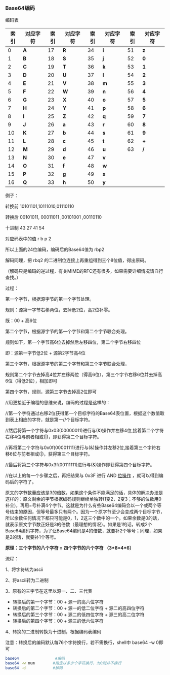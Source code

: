 ### Base64编码

编码表

| **索引** | **对应字符** | **索引** | **对应字符** | **索引** | **对应字符** | **索引** | **对应字符** |
| ------ | -------- | ------ | -------- | ------ | -------- | ------ | -------- |
| 0      | **A**    | 17     | **R**    | 34     | **i**    | 51     | **z**    |
| 1      | **B**    | 18     | **S**    | 35     | **j**    | 52     | **0**    |
| 2      | **C**    | 19     | **T**    | 36     | **k**    | 53     | **1**    |
| 3      | **D**    | 20     | **U**    | 37     | **l**    | 54     | **2**    |
| 4      | **E**    | 21     | **V**    | 38     | **m**    | 55     | **3**    |
| 5      | **F**    | 22     | **W**    | 39     | **n**    | 56     | **4**    |
| 6      | **G**    | 23     | **X**    | 40     | **o**    | 57     | **5**    |
| 7      | **H**    | 24     | **Y**    | 41     | **p**    | 58     | **6**    |
| 8      | **I**    | 25     | **Z**    | 42     | **q**    | 59     | **7**    |
| 9      | **J**    | 26     | **a**    | 43     | **r**    | 60     | **8**    |
| 10     | **K**    | 27     | **b**    | 44     | **s**    | 61     | **9**    |
| 11     | **L**    | 28     | **c**    | 45     | **t**    | 62     | **+**    |
| 12     | **M**    | 29     | **d**    | 46     | **u**    | 63     | **/**    |
| 13     | **N**    | 30     | **e**    | 47     | **v**    |        |          |
| 14     | **O**    | 31     | **f**    | 48     | **w**    |        |          |
| 15     | **P**    | 32     | **g**    | 49     | **x**    |        |          |
| 16     | **Q**    | 33     | **h**    | 50     | **y**    |        |          |

例子：

转换前 10101101,10111010,01110110

转换后 00101011, 00011011 ,00101001 ,00110110

十进制 43 27 41 54

对应码表中的值 r b p 2

所以上面的24位编码，编码后的Base64值为 rbp2

解码同理，把 rbq2 的二进制位连接上再重组得到三个8位值，得出原码。

（解码只是编码的逆过程，有关MIME的RFC还有很多，如果需要详细情况请自行查找。）

过程：

第一个字节，根据源字节的第一个字节处理。

规则：源第一字节右移两位，去掉低2位，高2位补零。

既：00 + 高6位

第二个字节，根据源字节的第一个字节和第二个字节联合处理。

规则如下，第一个字节高6位去掉然后左移四位，第二个字节右移四位

即：源第一字节低2位 + 源第2字节高4位

第三个字节，根据源字节的第二个字节和第三个字节联合处理，

规则第二个字节去掉高4位并左移两位（得高6位），第三个字节右移6位并去掉高6位（得低2位），相加即可

第四个字节，规则，源第三字节去掉高2位即可

//用更接近于编程的思维来说，编码的过程是这样的：

//第一个字符通过右移2位获得第一个目标字符的Base64表位置，根据这个数值取到表上相应的字符，就是第一//个目标字符。

//然后将第一个字符与0x03(00000011)进行与(&)操作并左移4位,接着第二个字符右移4位与前者相或(|)，即获得第二个目标字符。

//再将第二个字符与0x0f(00001111)进行与(&)操作并左移2位,接着第三个字符右移6位与前者相或(|)，获得第三个目标字符。

//最后将第三个字符与0x3f(00111111)进行与(&)操作即获得第四个目标字符。

//在以上的每一个步骤之后，再把结果与 0x3F 进行 AND [位操作](https://baike.baidu.com/item/位操作) ，就可以得到编码后的字符了。

原文的字节数量应该是3的倍数，如果这个条件不能满足的话，具体的解决办法是这样的：原文剩余的字节根据编码规则继续单独转(1变2，2变3；不够的位数用0补全)，再用=号补满4个字节。这就是为什么有些Base64编码会以一个或两个等号结束的原因，但等号最多只有两个。因为一个原字节至少会变成两个目标字节，所以余数任何情况下都只可能是0，1，2这三个数中的一个。如果余数是0的话，就表示原文字节数正好是3的倍数（最理想的情况）。如果是1的话，转成2个Base64编码字符，为了让Base64编码是4的倍数，就要补2个等号；同理，如果是2的话，就要补1个等号。

**原理：三个字节的八个字符 = 四个字节的六个字符 （3\*8=4\*6）**

流程：

1、将字符转为ascii

2、将ascii转为二进制

3、原有的三字节在这里以源一、二、三代表

- 转换后的第一个字节：00 + 源一的高六位字符
- 转换后的第二个字节：00 + 源一的低二位字符 + 源二的高四位字符
- 转换后的第三个字节：00 + 源二的低四位字符 + 源三的高二位字符
- 转换后的第四个字节：00 + 源三的低六位字符

4、转换的二进制转换为十进制，根据编码表编码

注意：转换后的编码默认每76个字符换行，若不需换行，shell中 base64 -w 0即可

```sh
base64                #编码
base64 -w num        #指定以多少个字符换行，为0则并不换行
base64 -d            #解码
```


